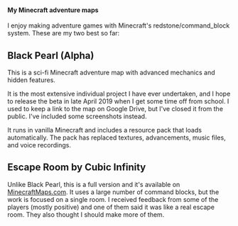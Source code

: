 #### My Minecraft adventure maps

I enjoy making adventure games with Minecraft's redstone/command_block system. These are my two best so far:


Black Pearl (Alpha)
----------

This is a sci-fi Minecraft adventure map with advanced mechanics and hidden features.

It is the most extensive individual project I have ever undertaken, and I hope to release the beta in late April 2019 when I get some time off from school. I used to keep a link to the map on Google Drive, but I've closed it from the public. I've included some screenshots instead.

It runs in vanilla Minecraft and includes a resource pack that loads automatically. The pack has replaced textures, advancements, music files, and voice recordings.


Escape Room by Cubic Infinity
----------

Unlike Black Pearl, this is a full version and it's available on [MinecraftMaps.com](http://www.minecraftmaps.com/puzzle-maps/escape-room-by-cubic-infinity). It uses a large number of command blocks, but the work is focused on a single room. I received feedback from some of the players (mostly positive) and one of them said it was like a real escape room. They also thought I should make more of them.
